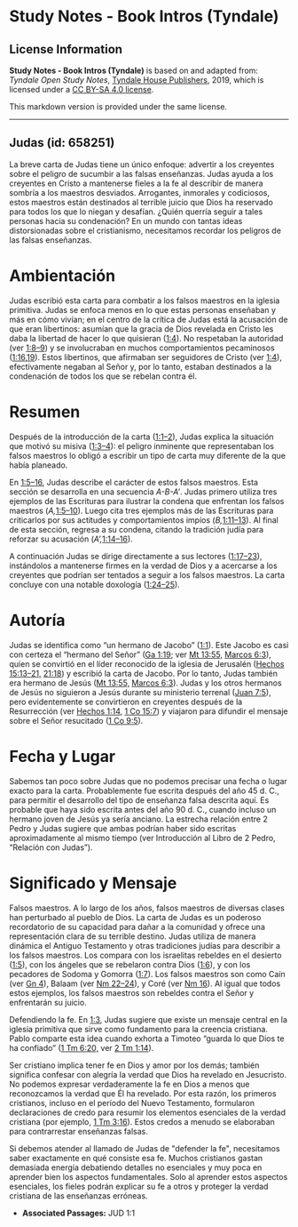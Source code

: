 # Study Notes - Book Intros (Tyndale)

## License Information

**Study Notes - Book Intros (Tyndale)** is based on and adapted from: _Tyndale Open Study Notes_, [Tyndale House Publishers](https://tyndaleopenresources.com/), 2019, which is licensed under a [CC BY-SA 4.0 license](https://creativecommons.org/licenses/by-sa/4.0/legalcode.en).

This markdown version is provided under the same license.



--------------------------------

## Judas (id: 658251)

La breve carta de Judas tiene un único enfoque: advertir a los creyentes sobre el peligro de sucumbir a las falsas enseñanzas. Judas ayuda a los creyentes en Cristo a mantenerse fieles a la fe al describir de manera sombría a los maestros desviados. Arrogantes, inmorales y codiciosos, estos maestros están destinados al terrible juicio que Dios ha reservado para todos los que lo niegan y desafían. ¿Quién querría seguir a tales personas hacia su condenación? En un mundo con tantas ideas distorsionadas sobre el cristianismo, necesitamos recordar los peligros de las falsas enseñanzas.

Ambientación
============

Judas escribió esta carta para combatir a los falsos maestros en la iglesia primitiva. Judas se enfoca menos en lo que estas personas enseñaban y más en cómo vivían; en el centro de la crítica de Judas está la acusación de que eran libertinos: asumían que la gracia de Dios revelada en Cristo les daba la libertad de hacer lo que quisieran ([1:4](https://ref.ly/Jude1:4)). No respetaban la autoridad (ver [1:8–9](https://ref.ly/Jude1:8-Jude1:9)) y se involucraban en muchos comportamientos pecaminosos ([1:16](https://ref.ly/Jude1:16),[19](https://ref.ly/Jude1:19)). Estos libertinos, que afirmaban ser seguidores de Cristo (ver [1:4](https://ref.ly/Jude1:4)), efectivamente negaban al Señor y, por lo tanto, estaban destinados a la condenación de todos los que se rebelan contra él.

Resumen
=======

Después de la introducción de la carta ([1:1–2](https://ref.ly/Jude1:1-Jude1:2)), Judas explica la situación que motivó su misiva ([1:3–4](https://ref.ly/Jude1:3-Jude1:4)): el peligro inminente que representaban los falsos maestros lo obligó a escribir un tipo de carta muy diferente de la que había planeado.

En [1:5–16](https://ref.ly/Jude1:5-Jude1:16), Judas describe el carácter de estos falsos maestros. Esta sección se desarrolla en una secuencia *A\-B\-A’*. Judas primero utiliza tres ejemplos de las Escrituras para ilustrar la condena que enfrentan los falsos maestros (*A,*[1:5–10](https://ref.ly/Jude1:5-Jude1:10)). Luego cita tres ejemplos más de las Escrituras para criticarlos por sus actitudes y comportamientos impíos (*B,*[1:11–13](https://ref.ly/Jude1:11-Jude1:13)). Al final de esta sección, regresa a su condena, citando la tradición judía para reforzar su acusación (*A’,*[1:14–16](https://ref.ly/Jude1:14-Jude1:16)).

A continuación Judas se dirige directamente a sus lectores ([1:17–23](https://ref.ly/Jude1:17-Jude1:23)), instándolos a mantenerse firmes en la verdad de Dios y a acercarse a los creyentes que podrían ser tentados a seguir a los falsos maestros. La carta concluye con una notable doxología ([1:24–25](https://ref.ly/Jude1:24-Jude1:25)).

Autoría
=======

Judas se identifica como “un hermano de Jacobo” ([1:1](https://ref.ly/Jude1:1)). Este Jacobo es casi con certeza el “hermano del Señor” ([Ga 1:19](https://ref.ly/Gal1:19); ver [Mt 13:55,](https://ref.ly/Matt13:55) [Marcos 6:3](https://ref.ly/Mark6:3)), quien se convirtió en el líder reconocido de la iglesia de Jerusalén ([Hechos 15:13–21,](https://ref.ly/Acts15:13-Acts15:21) [21:18](https://ref.ly/Acts21:18)) y escribió la carta de Jacobo. Por lo tanto, Judas también era hermano de Jesús ([Mt 13:55,](https://ref.ly/Matt13:55) [Marcos 6:3](https://ref.ly/Mark6:3)). Judas y los otros hermanos de Jesús no siguieron a Jesús durante su ministerio terrenal ([Juan 7:5](https://ref.ly/John7:5)), pero evidentemente se convirtieron en creyentes después de la Resurrección (ver [Hechos 1:14,](https://ref.ly/Acts1:14) [1 Co 15:7](https://ref.ly/1Cor15:7)) y viajaron para difundir el mensaje sobre el Señor resucitado ([1 Co 9:5](https://ref.ly/1Cor9:5)).

Fecha y Lugar
=============

Sabemos tan poco sobre Judas que no podemos precisar una fecha o lugar exacto para la carta. Probablemente fue escrita después del año 45 d. C., para permitir el desarrollo del tipo de enseñanza falsa descrita aquí. Es probable que haya sido escrita antes del año 90 d. C., cuando incluso un hermano joven de Jesús ya sería anciano. La estrecha relación entre 2 Pedro y Judas sugiere que ambas podrían haber sido escritas aproximadamente al mismo tiempo (ver Introducción al Libro de 2 Pedro, “Relación con Judas”).

Significado y Mensaje
=====================

Falsos maestros. A lo largo de los años, falsos maestros de diversas clases han perturbado al pueblo de Dios. La carta de Judas es un poderoso recordatorio de su capacidad para dañar a la comunidad y ofrece una representación clara de su terrible destino. Judas utiliza de manera dinámica el Antiguo Testamento y otras tradiciones judías para describir a los falsos maestros. Los compara con los israelitas rebeldes en el desierto ([1:5](https://ref.ly/Jude1:5)), con los ángeles que se rebelaron contra Dios ([1:6](https://ref.ly/Jude1:6)), y con los pecadores de Sodoma y Gomorra ([1:7](https://ref.ly/Jude1:7)). Los falsos maestros son como Caín (ver [Gn 4](https://ref.ly/Gen4:1-Gen4:26)), Balaam (ver [Nm 22–24](https://ref.ly/Num22:1-Num24:25)), y Coré (ver [Nm 16](https://ref.ly/Num16:1-Num16:50)). Al igual que todos estos ejemplos, los falsos maestros son rebeldes contra el Señor y enfrentarán su juicio.

Defendiendo la fe. En [1:3](https://ref.ly/Jude1:3), Judas sugiere que existe un mensaje central en la iglesia primitiva que sirve como fundamento para la creencia cristiana. Pablo comparte esta idea cuando exhorta a Timoteo “guarda lo que Dios te ha confiado” ([1 Tm 6:20,](https://ref.ly/1Tim6:20) ver [2 Tm 1:14](https://ref.ly/2Tim1:14)).

Ser cristiano implica tener fe en Dios y amor por los demás; también significa confesar con alegría la verdad que Dios ha revelado en Jesucristo. No podemos expresar verdaderamente la fe en Dios a menos que reconozcamos la verdad que Él ha revelado. Por esta razón, los primeros cristianos, incluso en el período del Nuevo Testamento, formularon declaraciones de credo para resumir los elementos esenciales de la verdad cristiana (por ejemplo, [1 Tm 3:16](https://ref.ly/1Tim3:16)). Estos credos a menudo se elaboraban para contrarrestar enseñanzas falsas.

Si debemos atender al llamado de Judas de "defender la fe", necesitamos saber exactamente en qué consiste esa fe. Muchos cristianos gastan demasiada energía debatiendo detalles no esenciales y muy poca en aprender bien los aspectos fundamentales. Solo al aprender estos aspectos esenciales, los fieles podrán explicar su fe a otros y proteger la verdad cristiana de las enseñanzas erróneas.

* **Associated Passages:** JUD 1:1

